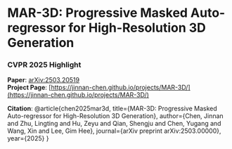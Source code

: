 # MAR-3D: Progressive Masked Auto-regressor for High-Resolution 3D Generation
### CVPR 2025 Highlight

**Paper**: [arXiv:2503.20519](https://arxiv.org/abs/2503.20519)  
**Project Page**: [https://jinnan-chen.github.io/projects/MAR-3D/](https://jinnan-chen.github.io/projects/MAR-3D/)

**Citation**:
@article{chen2025mar3d,
title={MAR-3D: Progressive Masked Auto-regressor for High-Resolution 3D Generation},
author={Chen, Jinnan and Zhu, Lingting and Hu, Zeyu and Qian, Shengju and Chen, Yugang and Wang, Xin and Lee, Gim Hee},
journal={arXiv preprint arXiv:2503.00000},
year={2025}
}
